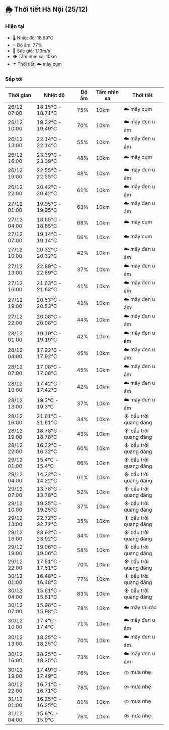 ## 🌦️ Thời tiết Hà Nội (25/12)

### Hiện tại

- 🌡️ Nhiệt độ: 18.99℃
- 💦 Độ ẩm: 77%
- 💨 Sức gió: 1.13m/s
- 👁️ Tầm nhìn xa: 10km
- ☂️ Thời tiết: ☁️ mây cụm

### Sắp tới

| Thời gian | Nhiệt độ | Độ ẩm | Tầm nhìn xa | Thời tiết |
| --- | --- | --- | --- | --- |
| 26/12 07:00 | 18.15℃ - 18.71℃ | 75% | 10km | ☁️ mây cụm |
| 26/12 10:00 | 19.32℃ - 19.49℃ | 70% | 10km | ☁️ mây đen u ám |
| 26/12 13:00 | 22.14℃ - 22.14℃ | 55% | 10km | ☁️ mây đen u ám |
| 26/12 16:00 | 23.39℃ - 23.39℃ | 48% | 10km | ☁️ mây cụm |
| 26/12 19:00 | 22.55℃ - 22.55℃ | 48% | 10km | ☁️ mây đen u ám |
| 26/12 22:00 | 20.42℃ - 20.42℃ | 61% | 10km | ☁️ mây đen u ám |
| 27/12 01:00 | 19.95℃ - 19.95℃ | 63% | 10km | ☁️ mây đen u ám |
| 27/12 04:00 | 18.65℃ - 18.65℃ | 68% | 10km | ☁️ mây cụm |
| 27/12 07:00 | 19.14℃ - 19.14℃ | 56% | 10km | ☁️ mây cụm |
| 27/12 10:00 | 20.32℃ - 20.32℃ | 42% | 10km | ☁️ mây đen u ám |
| 27/12 13:00 | 22.89℃ - 22.89℃ | 37% | 10km | ☁️ mây đen u ám |
| 27/12 16:00 | 21.63℃ - 21.63℃ | 41% | 10km | ☁️ mây đen u ám |
| 27/12 19:00 | 20.53℃ - 20.53℃ | 41% | 10km | ☁️ mây đen u ám |
| 27/12 22:00 | 20.08℃ - 20.08℃ | 44% | 10km | ☁️ mây đen u ám |
| 28/12 01:00 | 19.19℃ - 19.19℃ | 42% | 10km | ☁️ mây đen u ám |
| 28/12 04:00 | 17.92℃ - 17.92℃ | 45% | 10km | ☁️ mây đen u ám |
| 28/12 07:00 | 17.08℃ - 17.08℃ | 45% | 10km | ☁️ mây đen u ám |
| 28/12 10:00 | 17.42℃ - 17.42℃ | 42% | 10km | ☁️ mây đen u ám |
| 28/12 13:00 | 19.3℃ - 19.3℃ | 37% | 10km | ☁️ mây đen u ám |
| 28/12 16:00 | 21.61℃ - 21.61℃ | 34% | 10km | ☀️ bầu trời quang đãng |
| 28/12 19:00 | 18.78℃ - 18.78℃ | 43% | 10km | ☀️ bầu trời quang đãng |
| 28/12 22:00 | 16.32℃ - 16.32℃ | 60% | 10km | ☀️ bầu trời quang đãng |
| 29/12 01:00 | 15.4℃ - 15.4℃ | 66% | 10km | ☀️ bầu trời quang đãng |
| 29/12 04:00 | 14.22℃ - 14.22℃ | 61% | 10km | ☀️ bầu trời quang đãng |
| 29/12 07:00 | 13.78℃ - 13.78℃ | 52% | 10km | ☀️ bầu trời quang đãng |
| 29/12 10:00 | 19.25℃ - 19.25℃ | 37% | 10km | ☀️ bầu trời quang đãng |
| 29/12 13:00 | 22.72℃ - 22.72℃ | 35% | 10km | ☀️ bầu trời quang đãng |
| 29/12 16:00 | 23.92℃ - 23.92℃ | 34% | 10km | ☀️ bầu trời quang đãng |
| 29/12 19:00 | 19.06℃ - 19.06℃ | 58% | 10km | ☀️ bầu trời quang đãng |
| 29/12 22:00 | 17.51℃ - 17.51℃ | 70% | 10km | ☀️ bầu trời quang đãng |
| 30/12 01:00 | 16.48℃ - 16.48℃ | 77% | 10km | ☀️ bầu trời quang đãng |
| 30/12 04:00 | 15.61℃ - 15.61℃ | 83% | 10km | ☀️ bầu trời quang đãng |
| 30/12 07:00 | 15.98℃ - 15.98℃ | 78% | 10km | ☁️ mây rải rác |
| 30/12 10:00 | 17.4℃ - 17.4℃ | 71% | 10km | ☁️ mây đen u ám |
| 30/12 13:00 | 18.25℃ - 18.25℃ | 70% | 10km | ☁️ mây đen u ám |
| 30/12 16:00 | 18.25℃ - 18.25℃ | 73% | 10km | ☁️ mây đen u ám |
| 30/12 19:00 | 17.49℃ - 17.49℃ | 76% | 10km | ⛈️ mưa nhẹ |
| 30/12 22:00 | 16.71℃ - 16.71℃ | 78% | 10km | ⛈️ mưa nhẹ |
| 31/12 01:00 | 16.25℃ - 16.25℃ | 81% | 10km | ⛈️ mưa nhẹ |
| 31/12 04:00 | 15.9℃ - 15.9℃ | 76% | 10km | ⛈️ mưa nhẹ |
